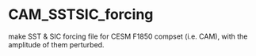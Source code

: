 # CAM_SSTSIC_forcing
make SST &amp; SIC forcing file for CESM F1850 compset (i.e. CAM), with the amplitude of them perturbed.  
